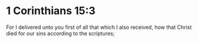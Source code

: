 # 1 Corinthians 15:3

For I delivered unto you first of all that which I also received, how that Christ died for our sins according to the scriptures;
